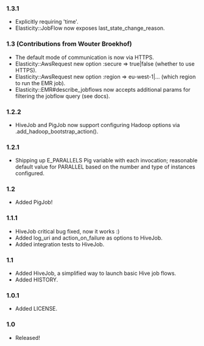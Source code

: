 ### 1.3.1

+ Explicitly requiring 'time'.
+ Elasticity::JobFlow now exposes last_state_change_reason.

### 1.3 (Contributions from Wouter Broekhof)

+ The default mode of communication is now via HTTPS.
+ Elasticity::AwsRequest new option :secure => true|false (whether to use HTTPS).
+ Elasticity::AwsRequest new option :region => eu-west-1|... (which region to run the EMR job).
+ Elasticity::EMR#describe_jobflows now accepts additional params for filtering the jobflow query (see docs).

### 1.2.2

+ HiveJob and PigJob now support configuring Hadoop options via .add_hadoop_bootstrap_action().

### 1.2.1

+ Shipping up E_PARALLELS Pig variable with each invocation; reasonable default value for PARALLEL based on the number and type of instances configured.

### 1.2

+ Added PigJob!

### 1.1.1

+ HiveJob critical bug fixed, now it works :)
+ Added log_uri and action_on_failure as options to HiveJob.
+ Added integration tests to HiveJob.

### 1.1

+ Added HiveJob, a simplified way to launch basic Hive job flows.
+ Added HISTORY.

### 1.0.1

+ Added LICENSE.

### 1.0

+ Released!
